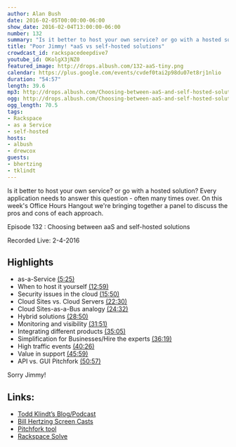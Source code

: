 ```yaml
---
author: Alan Bush
date: 2016-02-05T00:00:00-06:00
show_date: 2016-02-04T13:00:00-06:00
number: 132
summary: "Is it better to host your own service? or go with a hosted solution? Every application needs to answer this question - often many times over. On this week's Office Hours Hangout we're bringing together a panel to discuss the pros and cons of each approach."
title: "Poor Jimmy! *aaS vs self-hosted solutions"
crowdcast_id: rackspacedeepdive7
youtube_id: OKolgX3jNZ0
featured_image: http://drops.albush.com/132-aaS-tiny.png
calendar: https://plus.google.com/events/cvdef0tai2p98du07et8rj1nlio
duration: "54:57"
length: 39.6
mp3: http://drops.albush.com/Choosing-between-aaS-and-self-hosted-solutions.mp3
ogg: http://drops.albush.com/Choosing-between-aaS-and-self-hosted-solutions.ogg
ogg_length: 70.5
tags:
- Rackspace
- as a Service
- self-hosted
hosts:
- albush
- drewcox
guests:
- bhertzing
- tklindt
---
```


Is it better to host your own service? or go with a hosted solution? Every application needs to answer this question - often many times over. On this week's Office Hours Hangout we're bringing together a panel to discuss the pros and cons of each approach.

<!--more-->

Episode 132 :  Choosing between aaS and self-hosted solutions

Recorded Live: 2-4-2016

## Highlights
- as-a-Service [(5:25)](https://youtu.be/OKolgX3jNZ0?t=5m25s)
- When to host it yourself [(12:59)](https://youtu.be/OKolgX3jNZ0?t=12m59s)
- Security issues in the cloud [(15:50)](https://youtu.be/OKolgX3jNZ0?t=15m50s)
- Cloud Sites vs. Cloud Servers [(22:30)](https://youtu.be/OKolgX3jNZ0?t=22m30s)
- Cloud Sites-as-a-Bus analogy [(24:32)](https://youtu.be/OKolgX3jNZ0?t=24m32s)
- Hybrid solutions [(28:50)](https://youtu.be/OKolgX3jNZ0?t=28m50s)
- Monitoring and visibility [(31:51)](https://youtu.be/OKolgX3jNZ0?t=31m51s)
- Integrating different products [(35:05)](https://youtu.be/OKolgX3jNZ0?t=35m05s)
- Simplification for Businesses/Hire the experts [(36:19)](https://youtu.be/OKolgX3jNZ0?t=36m19s)
- High traffic events [(40:26)](https://youtu.be/OKolgX3jNZ0?t=40m26s)
- Value in support [(45:59)](https://youtu.be/OKolgX3jNZ0?t=45m59s)
- API vs. GUI  Pitchfork [(50:57)](https://youtu.be/OKolgX3jNZ0?t=50m57s)

Sorry Jimmy!

## Links:
- [Todd Klindt’s Blog/Podcast](http://toddklindt.com/blog/)
- [Bill Hertzing Screen Casts](https://www.youtube.com/watch?v=OBIVE7nAGM0&feature=youtu.be)
- [Pitchfork tool](https://pitchfork.cloudapi.co/)
- [Rackspace Solve](http://solve.rackspace.com/)
